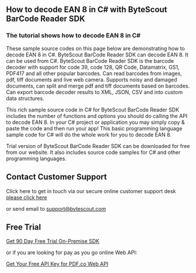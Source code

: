 ## How to decode EAN 8 in C# with ByteScout BarCode Reader SDK

### The tutorial shows how to decode EAN 8 in C#

These sample source codes on this page below are demonstrating how to decode EAN 8 in C#. ByteScout BarCode Reader SDK can decode EAN 8. It can be used from C#. ByteScout BarCode Reader SDK is the barcode decoder with support for code 39, code 128, QR Code, Datamatrix, GS1, PDF417 and all other popular barcodes. Can read barcodes from images, pdf, tiff documents and live web camera. Supports noisy and damaged documents, can split and merge pdf and tiff documents based on barcodes. Can export barcode decoder results to XML, JSON, CSV and into custom data structures.

This rich sample source code in C# for ByteScout BarCode Reader SDK includes the number of functions and options you should do calling the API to decode EAN 8. In your C# project or application you may simply copy & paste the code and then run your app! This basic programming language sample code for C# will do the whole work for you to decode EAN 8.

Trial version of ByteScout BarCode Reader SDK can be downloaded for free from our website. It also includes source code samples for C# and other programming languages.

## Contact Customer Support

Click here to get in touch via our secure online customer support desk [please click here](https://bytescout.zendesk.com/hc/en-us/requests/new?subject=ByteScout%20BarCode%20Reader%20SDK%20Question)

or send email to [support@bytescout.com](mailto:support@bytescout.com?subject=ByteScout%20BarCode%20Reader%20SDK%20Question) 

## Free Trial

[Get 90 Day Free Trial On-Premise SDK](https://bytescout.com/download/web-installer?utm_source=github-readme)

or if you are looking for pay as you go online Web API:

[Get Your Free API Key for PDF.co Web API](https://pdf.co/documentation/api?utm_source=github-readme)